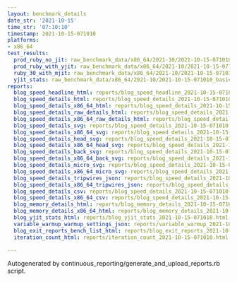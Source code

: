 ```yaml
---
layout: benchmark_details
date_str: '2021-10-15'
time_str: '07:10:10'
timestamp: 2021-10-15-071010
platforms:
- x86_64
test_results:
  prod_ruby_no_jit: raw_benchmark_data/x86_64/2021-10/2021-10-15-071010_basic_benchmark_prod_ruby_no_jit.json
  prod_ruby_with_yjit: raw_benchmark_data/x86_64/2021-10/2021-10-15-071010_basic_benchmark_prod_ruby_with_yjit.json
  ruby_30_with_mjit: raw_benchmark_data/x86_64/2021-10/2021-10-15-071010_basic_benchmark_ruby_30_with_mjit.json
  yjit_stats: raw_benchmark_data/x86_64/2021-10/2021-10-15-071010_basic_benchmark_yjit_stats.json
reports:
  blog_speed_headline_html: reports/blog_speed_headline_2021-10-15-071010.html
  blog_speed_details_html: reports/blog_speed_details_2021-10-15-071010.html
  blog_speed_details_x86_64_html: reports/blog_speed_details_2021-10-15-071010.x86_64.html
  blog_speed_details_raw_details_html: reports/blog_speed_details_2021-10-15-071010.raw_details.html
  blog_speed_details_x86_64_raw_details_html: reports/blog_speed_details_2021-10-15-071010.x86_64.raw_details.html
  blog_speed_details_svg: reports/blog_speed_details_2021-10-15-071010.svg
  blog_speed_details_x86_64_svg: reports/blog_speed_details_2021-10-15-071010.x86_64.svg
  blog_speed_details_head_svg: reports/blog_speed_details_2021-10-15-071010.head.svg
  blog_speed_details_x86_64_head_svg: reports/blog_speed_details_2021-10-15-071010.x86_64.head.svg
  blog_speed_details_back_svg: reports/blog_speed_details_2021-10-15-071010.back.svg
  blog_speed_details_x86_64_back_svg: reports/blog_speed_details_2021-10-15-071010.x86_64.back.svg
  blog_speed_details_micro_svg: reports/blog_speed_details_2021-10-15-071010.micro.svg
  blog_speed_details_x86_64_micro_svg: reports/blog_speed_details_2021-10-15-071010.x86_64.micro.svg
  blog_speed_details_tripwires_json: reports/blog_speed_details_2021-10-15-071010.tripwires.json
  blog_speed_details_x86_64_tripwires_json: reports/blog_speed_details_2021-10-15-071010.x86_64.tripwires.json
  blog_speed_details_csv: reports/blog_speed_details_2021-10-15-071010.csv
  blog_speed_details_x86_64_csv: reports/blog_speed_details_2021-10-15-071010.x86_64.csv
  blog_memory_details_html: reports/blog_memory_details_2021-10-15-071010.html
  blog_memory_details_x86_64_html: reports/blog_memory_details_2021-10-15-071010.x86_64.html
  blog_yjit_stats_html: reports/blog_yjit_stats_2021-10-15-071010.html
  variable_warmup_warmup_settings_json: reports/variable_warmup_2021-10-15-071010.warmup_settings.json
  blog_exit_reports_bench_list_html: reports/blog_exit_reports_2021-10-15-071010.bench_list.html
  iteration_count_html: reports/iteration_count_2021-10-15-071010.html

---
```

Autogenerated by continuous_reporting/generate_and_upload_reports.rb script.
